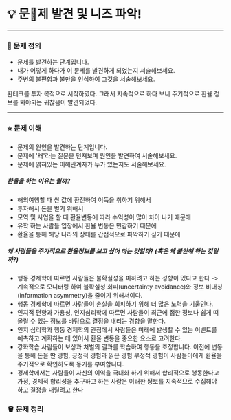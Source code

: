 # 💡 문제 발견 및 니즈 파악!
---
### 🎁 문제 정의
- 문제를 발견하는 단계입니다.
- 내가 어떻게 하다가 이 문제를 발견하게 되었는지 서술해보세요.
- 주변의 불편함과 불만을 인식하여 그것을 서술해보세요.

환테크를 투자 목적으로 시작하였다. 그래서 지속적으로 하다 보니 주기적으로 환율 정보를 봐야되는 귀찮음이 발견되었다. 

---

### ⭐️ 문제 이해 
- 문제의 원인을 발견하는 단계입니다. 
- 문제에 '왜'라는 질문을 던져보며 원인을 발견하여 서술해보세요.
- 문제에 얽혀있는 이해관계자가 누가 있는지도 서술해보세요.

##### 환율을 하는 이유는 뭘까?
- 해외여행할 때 싼 값에 환전하여 이득을 취하기 위해서
- 투자해서 돈을 벌기 위해서
- 모역 및 사업을 할 때 환율변동에 따라 수익성이 많이 차이 나기 때문에
- 유학 하는 사람들 입장에서 환율 변동은 민감하기 때문에
- 환율을 통해 해당 나라의 상태를 간접적으로 파악하기 싶기 때문에 

##### 왜 사람들을 주기적으로 환율정보를 보고 싶어 하는 것일까? (혹은 왜 불안해 하는 것일까?)
- 행동 경제학에 따르면 사람들은 불확실성을 피하려고 하는 성향이 있다고 한다 -> 계속적으로 모니터링 하여 불확실성 회피(uncertainty avoidance)와 정보 비대칭(information asymmetry)을 줄이기 위해서이다.
- 행동 경제학에 따르면 사람들이 손실을 회피하기 위해 더 많은 노력을 기울인다.
- 인지적 편향과 가용성, 인지심리학에 따르면 사람들이 최근에 접한 정보나 쉽게 떠올릴 수 있는 정보를 바탕으로 결정을 내리는 경향을 말한다.
- 인지 심리학과 행동 경제학의 관점에서 사람들은 미래에 발생할 수 있는 이벤트를 예측하고 계획하는 데 있어서 환율 변동을 중요한 요소로 고려한다.
- 강화학습 사람들이 보상과 처벌의 결과를 학습하여 행동을 조정합니다. 이전에 변동을 통해 돈을 딴 경험, 긍정적 경험과 읽은 경험 부정적 경험이 사람들이에게 환율을 주기적으로 확인하도록 동기를 부여합니다.
-  경제학에서는 사람들이 자신의 이익을 극대화 하기 위해서 합리적으로 행동한다고 가정, 경제적 합리성을 추구하고 하는 사람은 이러한 정보를 지속적으로 수집해야 하고 결정을 내릴려고 한다


### 🪣 문제 정리 


